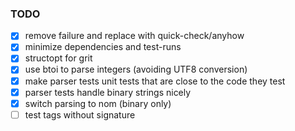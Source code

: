### TODO

* [x] remove failure and replace with quick-check/anyhow
* [x] minimize dependencies and test-runs
* [x] structopt for grit
* [x] use btoi to parse integers (avoiding UTF8 conversion)
* [x] make parser tests unit tests that are close to the code they test
* [x] parser tests handle binary strings nicely
* [x] switch parsing to nom (binary only)
* [ ] test tags without signature

